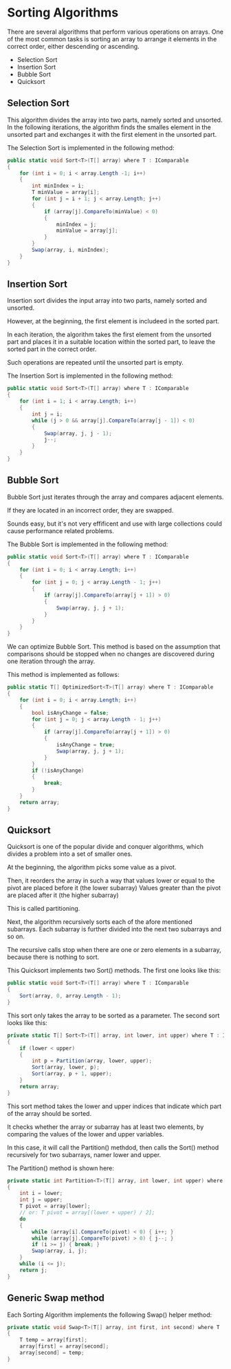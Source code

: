 ﻿# Sorting Algorithms

There are several algorithms that perform various operations on arrays. One of the most common tasks is sorting an array to arrange it elements in the correct order, either descending or ascending.

- Selection Sort
- Insertion Sort
- Bubble Sort
- Quicksort

## Selection Sort

This algorithm divides the array into two parts, namely sorted and unsorted.
In the following iterations, the algorithm finds the smalles element in the unsorted part and exchanges it with the first element in the unsorted part.

The Selection Sort is implemented in the following method:

```csharp
public static void Sort<T>(T[] array) where T : IComparable
{
	for (int i = 0; i < array.Length -1; i++)
	{
		int minIndex = i;
		T minValue = array[i];
		for (int j = i + 1; j < array.Length; j++)
		{
			if (array[j].CompareTo(minValue) < 0) 
			{
				minIndex = j;
				minValue = array[j];
			}
		}
		Swap(array, i, minIndex);
	}
}
```

## Insertion Sort

Insertion sort divides the input array into two parts, namely sorted and unsorted.

However, at the beginning, the first element is includeed in the sorted part.

In each iteration, the algorithm takes the first element from the unsorted part and places it in a suitable location within the sorted part, to leave the sorted part in the correct order.

Such operations are repeated until the unsorted part is empty.

The Insertion Sort is implemented in the following method:

```csharp
public static void Sort<T>(T[] array) where T : IComparable
{
	for (int i = 1; i < array.Length; i++)
	{
		int j = i;
		while (j > 0 && array[j].CompareTo(array[j - 1]) < 0)
		{
			Swap(array, j, j - 1);
			j--;
		}
	}
}
```

## Bubble Sort

Bubble Sort just iterates through the array and compares adjacent elements.

If they are located in an incorrect order, they are swapped.

Sounds easy, but it's not very effificent and use with large collections could cause performance related problems.

The Bubble Sort is implemented in the following method:

```csharp
public static void Sort<T>(T[] array) where T : IComparable
{
	for (int i = 0; i < array.Length; i++)
	{
		for (int j = 0; j < array.Length - 1; j++)
		{
			if (array[j].CompareTo(array[j + 1]) > 0)
			{
				Swap(array, j, j + 1);
			}
		}
	}
}
```

We can optimize Bubble Sort. This method is based on the assumption that comparisons should be stopped when no changes are discovered during one iteration through the array.

This method is implemented as follows:

```csharp
public static T[] OptimizedSort<T>(T[] array) where T : IComparable
{
	for (int i = 0; i < array.Length; i++)
	{
		bool isAnyChange = false;
		for (int j = 0; j < array.Length - 1; j++)
		{
			if (array[j].CompareTo(array[j + 1]) > 0)
			{
				isAnyChange = true;
				Swap(array, j, j + 1);
			}
		}
		if (!isAnyChange)
		{
			break;
		}
	}
	return array;
}
```

## Quicksort

Quicksort is one of the popular divide and conquer algorithms, which divides a problem into a set of smaller ones.

At the beginning, the algorithm picks some value as a pivot.

Then, it reorders the array in such a way that values lower or equal to the pivot are placed before it (the lower subarray)
Values greater than the pivot are placed after it (the higher subarray)

This is called partitioning.

Next, the algorithm recursively sorts each of the afore mentioned subarrays. Each subarray is further divided into the next two subarrays and so on.

The recursive calls stop when there are one or zero elements in a subarray, because there is nothing to sort.

This Quicksort implements two Sort() methods. The first one looks like this:

```csharp
public static void Sort<T>(T[] array) where T : IComparable
{
	Sort(array, 0, array.Length - 1);
}
```

This sort only takes the array to be sorted as a parameter. The second sort looks like this:

```csharp
private static T[] Sort<T>(T[] array, int lower, int upper) where T : IComparable
{
	if (lower < upper)
	{
		int p = Partition(array, lower, upper);
		Sort(array, lower, p);
		Sort(array, p + 1, upper);
	}
	return array;
}
```

This sort method takes the lower and upper indices that indicate which part of the array should be sorted.

It checks whether the array or subarray has at least two elements, by comparing the values of the lower and upper variables.

In this case, it will call the Partition() methdod, then calls the Sort() method recursively for two subarrays, namer lower and upper.

The Partition() method is shown here:

```csharp
private static int Partition<T>(T[] array, int lower, int upper) where T : IComparable
{
	int i = lower;
	int j = upper;
	T pivot = array[lower];
	// or: T pivot = array[(lower + upper) / 2];
	do
	{
		while (array[i].CompareTo(pivot) < 0) { i++; }
		while (array[j].CompareTo(pivot) > 0) { j--; }
		if (i >= j) { break; }
		Swap(array, i, j);
	}
	while (i <= j);
	return j;
}
```

## Generic Swap method

Each Sorting Algorithm implements the following Swap() helper method:

```csharp
private static void Swap<T>(T[] array, int first, int second) where T : IComparable
{
	T temp = array[first];
	array[first] = array[second];
	array[second] = temp;
}
```